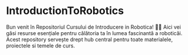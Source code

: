 # IntroductionToRobotics
Bun venit în Repositoriul Cursului de Introducere in Robotica! 🤖✨ Aici vei găsi resurse esențiale pentru călătoria ta în lumea fascinantă a roboticăi. Acest repository servește drept hub central pentru toate materialele, proiectele si temele de curs.
